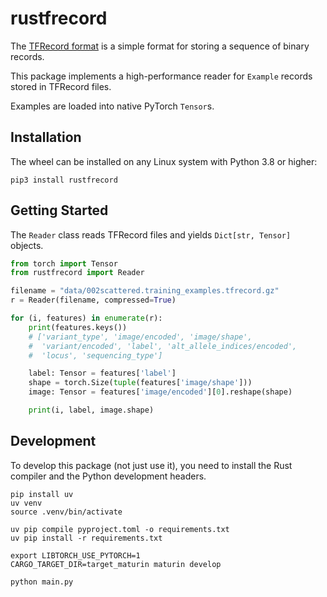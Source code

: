 # rustfrecord

The [TFRecord format](https://www.tensorflow.org/tutorials/load_data/tfrecord) is a simple format for storing a sequence of binary records.

This package implements a high-performance reader for  `Example` records stored in TFRecord files.

Examples are loaded into native PyTorch `Tensor`s.

## Installation

The wheel can be installed on any Linux system with Python 3.8 or higher:

    pip3 install rustfrecord

## Getting Started

The `Reader` class reads TFRecord files and yields `Dict[str, Tensor]` objects.

```python
from torch import Tensor
from rustfrecord import Reader

filename = "data/002scattered.training_examples.tfrecord.gz"
r = Reader(filename, compressed=True)

for (i, features) in enumerate(r):
    print(features.keys())
    # ['variant_type', 'image/encoded', 'image/shape',
    #  'variant/encoded', 'label', 'alt_allele_indices/encoded',
    #  'locus', 'sequencing_type']

    label: Tensor = features['label']
    shape = torch.Size(tuple(features['image/shape']))
    image: Tensor = features['image/encoded'][0].reshape(shape)

    print(i, label, image.shape)
```

## Development

To develop this package (not just use it), you need to install the Rust compiler and the Python development headers.

    pip install uv
    uv venv
    source .venv/bin/activate

    uv pip compile pyproject.toml -o requirements.txt
    uv pip install -r requirements.txt

    export LIBTORCH_USE_PYTORCH=1
    CARGO_TARGET_DIR=target_maturin maturin develop

    python main.py